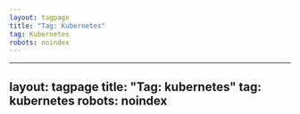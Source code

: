 ```yaml
---
layout: tagpage
title: "Tag: Kubernetes"
tag: Kubernetes
robots: noindex
---
```

---
layout: tagpage
title: "Tag: kubernetes"
tag: kubernetes
robots: noindex
---
